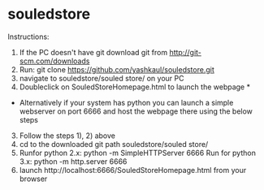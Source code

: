 # souledstore


Instructions:

1) If the PC doesn't have git download git from http://git-scm.com/downloads
2) Run: git clone https://github.com/yashkaul/souledstore.git
3) navigate to souledstore/souled store/ on your PC
4) Doubleclick on SouledStoreHomepage.html to launch the webpage *

* Alternatively if your system has python you can launch a simple webserver on port 6666 and host the webpage there using the below steps

3) Follow the steps 1), 2) above
4) cd to the downloaded git path souledstore/souled store/ 
5) Runfor python 2.x: python -m SimpleHTTPServer 6666        Run for python 3.x: python -m http.server 6666
6) launch http://localhost:6666/SouledStoreHomepage.html from your browser





